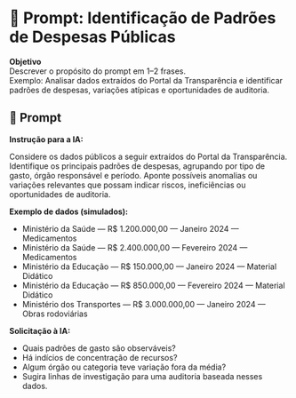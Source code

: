 # 🧠 Prompt: Identificação de Padrões de Despesas Públicas

**Objetivo**  
Descrever o propósito do prompt em 1–2 frases.  
Exemplo: Analisar dados extraídos do Portal da Transparência e identificar padrões de despesas, variações atípicas e oportunidades de auditoria.


## 🧾 Prompt

**Instrução para a IA:**

Considere os dados públicos a seguir extraídos do Portal da Transparência. Identifique os principais padrões de despesas, agrupando por tipo de gasto, órgão responsável e período. Aponte possíveis anomalias ou variações relevantes que possam indicar riscos, ineficiências ou oportunidades de auditoria.

**Exemplo de dados (simulados):**

- Ministério da Saúde — R$ 1.200.000,00 — Janeiro 2024 — Medicamentos  
- Ministério da Saúde — R$ 2.400.000,00 — Fevereiro 2024 — Medicamentos  
- Ministério da Educação — R$ 150.000,00 — Janeiro 2024 — Material Didático  
- Ministério da Educação — R$ 850.000,00 — Fevereiro 2024 — Material Didático  
- Ministério dos Transportes — R$ 3.000.000,00 — Janeiro 2024 — Obras rodoviárias  

**Solicitação à IA:**
- Quais padrões de gasto são observáveis?  
- Há indícios de concentração de recursos?  
- Algum órgão ou categoria teve variação fora da média?  
- Sugira linhas de investigação para uma auditoria baseada nesses dados.
